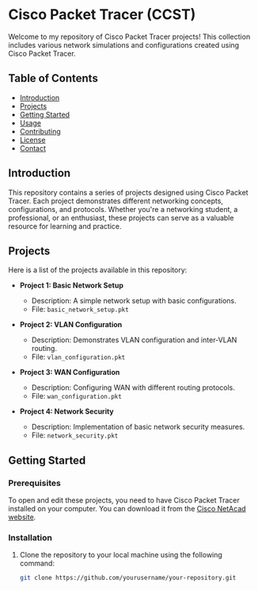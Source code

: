 # Cisco Packet Tracer (CCST)

Welcome to my repository of Cisco Packet Tracer projects! This collection includes various network simulations and configurations created using Cisco Packet Tracer.

## Table of Contents

- [Introduction](#introduction)
- [Projects](#projects)
- [Getting Started](#getting-started)
- [Usage](#usage)
- [Contributing](#contributing)
- [License](#license)
- [Contact](#contact)

## Introduction

This repository contains a series of projects designed using Cisco Packet Tracer. Each project demonstrates different networking concepts, configurations, and protocols. Whether you're a networking student, a professional, or an enthusiast, these projects can serve as a valuable resource for learning and practice.

## Projects

Here is a list of the projects available in this repository:

- **Project 1: Basic Network Setup**
  - Description: A simple network setup with basic configurations.
  - File: `basic_network_setup.pkt`

- **Project 2: VLAN Configuration**
  - Description: Demonstrates VLAN configuration and inter-VLAN routing.
  - File: `vlan_configuration.pkt`

- **Project 3: WAN Configuration**
  - Description: Configuring WAN with different routing protocols.
  - File: `wan_configuration.pkt`

- **Project 4: Network Security**
  - Description: Implementation of basic network security measures.
  - File: `network_security.pkt`

## Getting Started

### Prerequisites

To open and edit these projects, you need to have Cisco Packet Tracer installed on your computer. You can download it from the [Cisco NetAcad website](https://www.netacad.com/).

### Installation

1. Clone the repository to your local machine using the following command:
   ```sh
   git clone https://github.com/yourusername/your-repository.git
